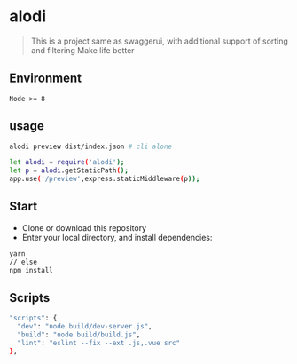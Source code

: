 # alodi

> This is a project same as swaggerui, with additional support of sorting and filtering
> Make life better

## Environment

`Node >= 8`

## usage
```bash
alodi preview dist/index.json # cli alone

let alodi = require('alodi');
let p = alodi.getStaticPath();
app.use('/preview',express.staticMiddleware(p));
```

## Start

 - Clone or download this repository
 - Enter your local directory, and install dependencies:

``` bash
yarn
// else
npm install
```

## Scripts

``` bash
"scripts": {
  "dev": "node build/dev-server.js",
  "build": "node build/build.js",
  "lint": "eslint --fix --ext .js,.vue src"
},
```

